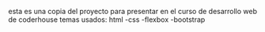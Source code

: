 esta es una copia del proyecto para presentar en el curso de desarrollo web de coderhouse
temas usados:
html
-css
-flexbox
-bootstrap
